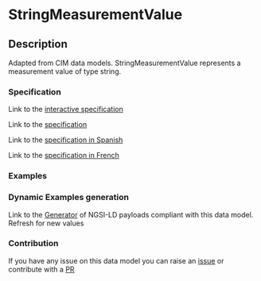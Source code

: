 # StringMeasurementValue

## Description 

Adapted from CIM data models. StringMeasurementValue represents a measurement value of type string.
### Specification

Link to the [interactive specification](https://swagger.lab.fiware.org/?url=https://smart-data-models.github.io/dataModel.EnergyCIM/StringMeasurementValue/swagger.yaml)

Link to the [specification](https://smart-data-models.github.io/dataModel.EnergyCIM/StringMeasurementValue/doc/spec.md)

Link to the [specification in Spanish](https://smart-data-models.github.io/dataModel.EnergyCIM/StringMeasurementValue/doc/spec_ES.md)

Link to the [specification in French](https://smart-data-models.github.io/dataModel.EnergyCIM/StringMeasurementValue/doc/spec_FR.md)
### Examples
### Dynamic Examples generation

Link to the [Generator](https://smartdatamodels.org/extra/ngsi-ld_generator_v0.91.php?schemaUrl=https://raw.githubusercontent.com/smart-data-models/dataModel.EnergyCIM/master/StringMeasurementValue/schema.json&email=info@smartdatamodels.org) of NGSI-LD payloads compliant with this data model. Refresh for new values
### Contribution

 If you have any issue on this data model you can raise an [issue](https://github.com/smart-data-models/dataModel.EnergyCIM/issues)  or contribute with a [PR](https://github.com/smart-data-models/dataModel.EnergyCIM/pulls)